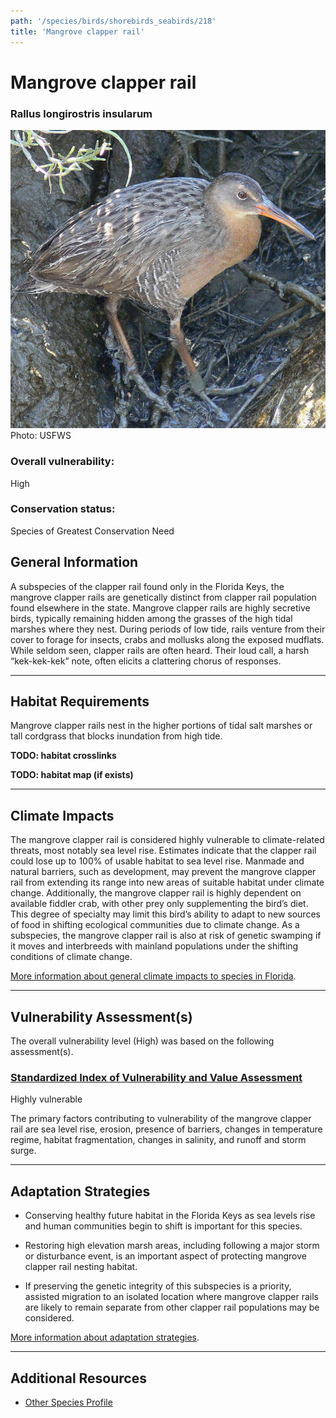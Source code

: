 ```yaml
---
path: '/species/birds/shorebirds_seabirds/218'
title: 'Mangrove clapper rail'
---
```


# Mangrove clapper rail

### Rallus longirostris insularum

<div id="TopSection">

<div class="header-photo"><img src="218.jpg" alt="Photo for Mangrove clapper rail"/>
<figcaption>Photo: USFWS</figcaption></div>

<div>

### Overall vulnerability:

<div class="vulnerability vulnerability-high">High</div>

### Conservation status:

Species of Greatest Conservation Need

</div>
</div>

## General Information

A subspecies of the clapper rail found only in the Florida Keys, the mangrove clapper rails are genetically distinct from clapper rail population found elsewhere in the state.  Mangrove clapper rails are highly secretive birds, typically remaining hidden among the grasses of the high tidal marshes where they nest. During periods of low tide, rails venture from their cover to forage for insects, crabs and mollusks along the exposed mudflats.  While seldom seen, clapper rails are often heard.  Their loud call, a harsh “kek-kek-kek” note, often elicits a clattering chorus of responses.

<hr />

## Habitat Requirements



Mangrove clapper rails nest in the higher portions of tidal salt marshes or tall cordgrass that blocks inundation from high tide.

**TODO: habitat crosslinks**

**TODO: habitat map (if exists)**

<hr />

## Climate Impacts

The mangrove clapper rail is considered highly vulnerable to climate-related threats, most notably sea level rise.  Estimates indicate that the clapper rail could lose up to 100% of usable habitat to sea level rise.  Manmade and natural barriers, such as development, may prevent the mangrove clapper rail from extending its range into new areas of suitable habitat under climate change.  Additionally, the mangrove clapper rail is highly dependent on available fiddler crab, with other prey only supplementing the bird’s diet.  This degree of specialty may limit this bird’s ability to adapt to new sources of food in shifting ecological communities due to climate change.  As a subspecies, the mangrove clapper rail is also at risk of genetic swamping if it moves and interbreeds with mainland populations under the shifting conditions of climate change.

[More information about general climate impacts to species in Florida](/impacts/species).



<hr />

## Vulnerability Assessment(s)

The overall vulnerability level (High) was based on the following assessment(s).
#### 
<div class="vulnerability-header">
<h3><a href="/impacts/vulnerability/sivva/species">Standardized Index of Vulnerability and Value Assessment</a></h3>
<div class="vulnerability vulnerability-high">Highly vulnerable</div>
</div> 

The primary factors contributing to vulnerability of the mangrove clapper rail are sea level rise, erosion, presence of barriers, changes in temperature regime, habitat fragmentation, changes in salinity, and runoff and storm surge.


<hr />

## Adaptation Strategies

- Conserving healthy future habitat in the Florida Keys as sea levels rise and human communities begin to shift is important for this species.

- Restoring high elevation marsh areas, including following a major storm or disturbance event, is an important aspect of protecting mangrove clapper rail nesting habitat.

- If preserving the genetic integrity of this subspecies is a priority, assisted migration to an isolated location where mangrove clapper rails are likely to remain separate from other clapper rail populations may be considered.

[More information about adaptation strategies](/strategies).

<hr />


## Additional Resources

- [Other Species Profile](https://www.allaboutbirds.org/guide/Clapper_Rail/overview)
